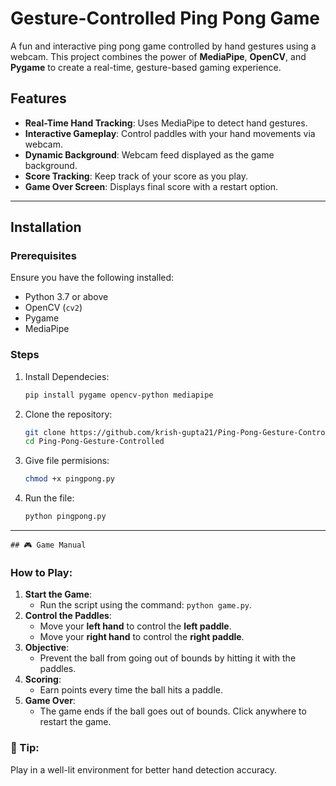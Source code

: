 # Gesture-Controlled Ping Pong Game

A fun and interactive ping pong game controlled by hand gestures using a webcam. This project combines the power of **MediaPipe**, **OpenCV**, and **Pygame** to create a real-time, gesture-based gaming experience.

## Features
- **Real-Time Hand Tracking**: Uses MediaPipe to detect hand gestures.
- **Interactive Gameplay**: Control paddles with your hand movements via webcam.
- **Dynamic Background**: Webcam feed displayed as the game background.
- **Score Tracking**: Keep track of your score as you play.
- **Game Over Screen**: Displays final score with a restart option.
---

## Installation

### Prerequisites
Ensure you have the following installed:
- Python 3.7 or above
- OpenCV (`cv2`)
- Pygame
- MediaPipe

### Steps

1. Install Dependecies:
   ```bash
   pip install pygame opencv-python mediapipe

2. Clone the repository:
   ```bash
   git clone https://github.com/krish-gupta21/Ping-Pong-Gesture-Controlled-.git
   cd Ping-Pong-Gesture-Controlled
   
3. Give file permisions:
   ```bash
   chmod +x pingpong.py

4. Run the file:
   ```bash
   python pingpong.py

---

    ## 🎮 Game Manual

### How to Play:
1. **Start the Game**:
   - Run the script using the command: `python game.py`.
2. **Control the Paddles**:
   - Move your **left hand** to control the **left paddle**.
   - Move your **right hand** to control the **right paddle**.
3. **Objective**:
   - Prevent the ball from going out of bounds by hitting it with the paddles.
4. **Scoring**:
   - Earn points every time the ball hits a paddle.
5. **Game Over**:
   - The game ends if the ball goes out of bounds. Click anywhere to restart the game.

### 📝 Tip:
Play in a well-lit environment for better hand detection accuracy.


   
